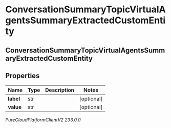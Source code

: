 # ConversationSummaryTopicVirtualAgentsSummaryExtractedCustomEntity

## ConversationSummaryTopicVirtualAgentsSummaryExtractedCustomEntity

## Properties

|Name | Type | Description | Notes|
|------------ | ------------- | ------------- | -------------|
| **label** | str |  | [optional] |
| **value** | str |  | [optional] |



_PureCloudPlatformClientV2 233.0.0_
